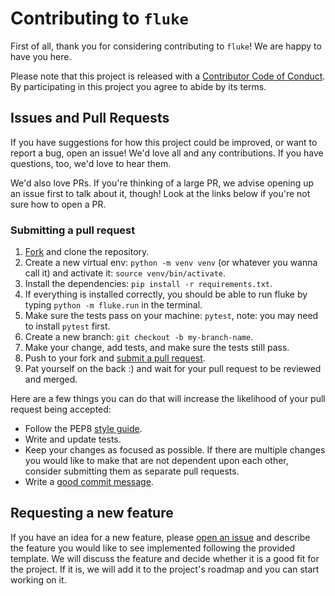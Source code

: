 # Contributing to `fluke`

[fork]: https://github.com/makgyver/fluke/fork
[pr]: https://github.com/makgyver/fluke/compare
[style]: https://peps.python.org/pep-0008/
[code-of-conduct]: https://github.com/makgyver/fluke/blob/main/CODE_OF_CONDUCT.md

First of all, thank you for considering contributing to `fluke`! We are happy to have you here.

Please note that this project is released with a [Contributor Code of Conduct][code-of-conduct].
By participating in this project you agree to abide by its terms.

## Issues and Pull Requests

If you have suggestions for how this project could be improved, or want to report a bug, open an issue! We'd love all and any contributions. If you have questions, too, we'd love to hear them.

We'd also love PRs. If you're thinking of a large PR, we advise opening up an issue first to talk about it, though! Look at the links below if you're not sure how to open a PR.

### Submitting a pull request

1. [Fork][fork] and clone the repository.
1. Create a new virtual env: `python -m venv venv` (or whatever you wanna call it) and activate it: `source venv/bin/activate`.
1. Install the dependencies: `pip install -r requirements.txt`.
1. If everything is installed correctly, you should be able to run fluke by typing `python -m fluke.run` in the terminal.
1. Make sure the tests pass on your machine: `pytest`, note: you may need to install `pytest` first.
1. Create a new branch: `git checkout -b my-branch-name`.
1. Make your change, add tests, and make sure the tests still pass.
1. Push to your fork and [submit a pull request][pr].
1. Pat yourself on the back :) and wait for your pull request to be reviewed and merged.

Here are a few things you can do that will increase the likelihood of your pull request being accepted:

- Follow the PEP8 [style guide][style].
- Write and update tests.
- Keep your changes as focused as possible. If there are multiple changes you would like to make that are not dependent upon each other, consider submitting them as separate pull requests.
- Write a [good commit message](http://tbaggery.com/2008/04/19/a-note-about-git-commit-messages.html).


## Requesting a new feature

If you have an idea for a new feature, please [open an issue](https://github.com/makgyver/fluke/issues/new?assignees=&labels=&projects=&template=feature_request.md&title=") and describe the feature you would like to see implemented following the provided template. We will discuss the feature and decide whether it is a good fit for the project. If it is, we will add it to the project's roadmap and you can start working on it.


